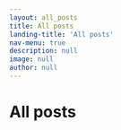 ```yaml
---
layout: all_posts
title: All posts
landing-title: 'All posts'
nav-menu: true
description: null
image: null
author: null
---
```


# All posts
